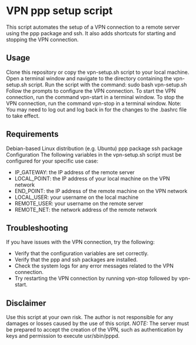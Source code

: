 # VPN ppp setup script
This script automates the setup of a VPN connection to a remote server using the ppp package and ssh. It also adds shortcuts for starting and stopping the VPN connection.

## Usage
Clone this repository or copy the vpn-setup.sh script to your local machine.
Open a terminal window and navigate to the directory containing the vpn-setup.sh script.
Run the script with the command: sudo bash vpn-setup.sh
Follow the prompts to configure the VPN connection.
To start the VPN connection, run the command vpn-start in a terminal window.
To stop the VPN connection, run the command vpn-stop in a terminal window.
Note: You may need to log out and log back in for the changes to the .bashrc file to take effect.

## Requirements
Debian-based Linux distribution (e.g. Ubuntu)
ppp package
ssh package
Configuration
The following variables in the vpn-setup.sh script must be configured for your specific use case:

* IP_GATEWAY: the IP address of the remote server
* LOCAL_POINT: the IP address of your local machine on the VPN network
* END_POINT: the IP address of the remote machine on the VPN network
* LOCAL_USER: your username on the local machine
* REMOTE_USER: your username on the remote server
* REMOTE_NET: the network address of the remote network
## Troubleshooting
If you have issues with the VPN connection, try the following:

* Verify that the configuration variables are set correctly.
* Verify that the ppp and ssh packages are installed.
* Check the system logs for any error messages related to the VPN connection.
* Try restarting the VPN connection by running vpn-stop followed by vpn-start.
## Disclaimer
Use this script at your own risk. The author is not responsible for any damages or losses caused by the use of this script.
*NOTE:* The server must be prepared to accept the creation of the VPN, such as authentication by keys and permission to execute usr/sbin/pppd.
